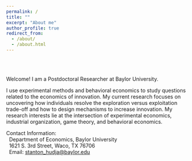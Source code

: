 ```yaml
---
permalink: /
title: ""
excerpt: "About me"
author_profile: true
redirect_from: 
  - /about/
  - /about.html
---
```



<br />
<br />

Welcome! I am a Postdoctoral Researcher at Baylor University. 

I use experimental methods and behavioral economics to study questions related to the economics of innovation. My current research focuses on uncovering how individuals resolve the exploration versus exploitation trade-off and how to design mechanisms to increase innovation. My research interests lie at the intersection of experimental economics, industrial organization, game theory, and behavioral economics.


Contact Information: <br />
&nbsp; Department of Economics, Baylor University <br />
&nbsp; 1621 S. 3rd Street, Waco, TX 76706 <br />
&nbsp; Email: stanton_hudja@baylor.edu <br />

